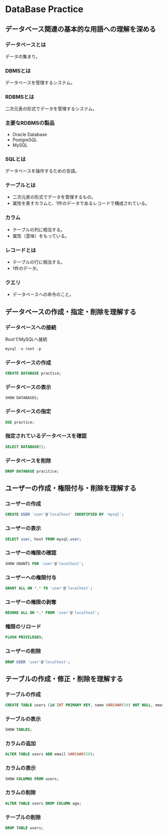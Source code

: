 # DataBase Practice  


## データベース関連の基本的な用語への理解を深める  

### データベースとは
データの集まり。

### DBMSとは
データベースを管理するシステム。

### RDBMSとは
二次元表の形式でデータを管理するシステム。

### 主要なRDBMSの製品
- Oracle Database
- PostgreSQL
- MySQL

### SQLとは
データベースを操作するための言語。

### テーブルとは
- 二次元表の形式でデータを管理するもの。
- 属性を表すカラムと、1件のデータであるレコードで構成されている。

### カラム
- テーブルの列に相当する。
- 属性（意味）をもっている。

### レコードとは
- テーブルの行に相当する。
- 1件のデータ。

### クエリ
- データベースへの命令のこと。


## データベースの作成・指定・削除を理解する

### データベースへの接続
RootでMySQLへ接続
```sql
mysql -u root -p
```

### データベースの作成
```sql
CREATE DATABASE practice;
```

### データベースの表示
```sqlshoq
SHOW DATABASES;
```

### データベースの指定
```sql
USE practice;
```

### 指定されているデータベースを確認
```sql
SELECT DATABASE();
```

### データベースを削除
```sql
DROP DATABASE pracitice;
```


## ユーザーの作成・権限付与・削除を理解する

### ユーザーの作成
```sql
CREATE USER 'user'@'localhost' IDENTIFIED BY 'mysql';
```

### ユーザーの表示
```sql
SELECT user, host FROM mysql.user;
```

### ユーザーの権限の確認
```sql
SHOW GRANTS FOR 'user'@'localhost';
```

### ユーザーへの権限付与
```sql
GRANT ALL ON *.* TO 'user'@'localhost';
```

### ユーザーの権限の剥奪
```sql
REVOKE ALL ON *.* FROM 'user'@'localhost';
```

### 権限のリロード
```sql
FLUSH PRIVILEGES;
```

### ユーザーの削除
```sql
DROP USER 'user'@'localhost';
```


## テーブルの作成・修正・削除を理解する

### テーブルの作成
```sql
CREATE TABLE users (id INT PRIMARY KEY, name VARCHAR(50) NOT NULL, email VARCHAR(50) NOT NULL );
```

### テーブルの表示
```sql
SHOW TABLES;
```

### カラムの追加
```sql
ALTER TABLE users ADD email VARCHAR(50);
```

### カラムの表示
```sql
SHOW COLUMNS FROM users;

```

### カラムの削除
```sql
ALTER TABLE users DROP COLUMN age;
```

### テーブルの削除
```sql
DROP TABLE users;
```